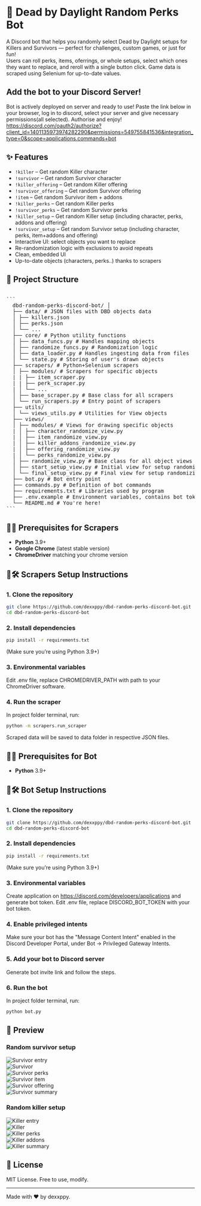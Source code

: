 # 🎲 Dead by Daylight Random Perks Bot

A Discord bot that helps you randomly select Dead by Daylight setups for Killers and Survivors — perfect for challenges, custom games, or just for fun!  
Users can roll perks, items, oferrings, or whole setups, select which ones they want to replace, and reroll with a single button click.
Game data is scraped using Selenium for up-to-date values.

## Add the bot to your Discord Server!
Bot is actively deployed on server and ready to use! Paste the link below in your browser, log in to discord, select your server and give necessary permissions(all selected). Authorise and enjoy!
https://discord.com/oauth2/authorize?client_id=1401135973974282290&permissions=549755841536&integration_type=0&scope=applications.commands+bot

## ✨ Features

- `!killer` – Get random Killer character
- `!survivor` – Get random Survivor character
- `!killer_offering` – Get random Killer offering
- `!survivor_offering` – Get random Survivor offering
- `!item` – Get random Survivor item + addons
- `!killer_perks` – Get random Killer perks
- `!survivor_perks` – Get random Survivor perks
- `!killer_setup` – Get random Killer setup (including character, perks, addons and offering)
- `!survivor_setup` – Get random Survivor setup (including character, perks, item+addons and offering)
- Interactive UI: select objects you want to replace
- Re-randomization logic with exclusions to avoid repeats
- Clean, embedded UI
- Up-to-date objects (characters, perks..) thanks to scrapers

## 📁 Project Structure
<pre lang="markdown"> 
``` 
  dbd-random-perks-discord-bot/ │ 
  ├── data/ # JSON files with DBD objects data
  │ ├── killers.json
  │ ├── perks.json
  │ └── ... 
  ├── core/ # Python utility functions
  │ ├── data_funcs.py # Handles mapping objects 
  │ ├── randomize_funcs.py # Randomization logic
  │ ├── data_loader.py # Handles ingesting data from files
  │ └── state.py # Storing of user's drawn objects
  ├── scrapers/ # Python+Selenium scrapers
  │ ├── modules/ # Scrapers for specific objects
  | | ├── item_scraper.py
  | | ├── perk_scraper.py
  | │ └── ...
  │ ├── base_scraper.py # Base class for all scrapers
  │ └── run_scrapers.py # Entry point of scrapers
  ├── utils/
  │ └── views_utils.py # Utilities for View objects
  ├── views/
  │ ├── modules/ # Views for drawing specific objects
  | │ ├── character_randomize_view.py
  | │ ├── item_randomize_view.py
  | │ ├── killer_addons_randomize_view.py
  | │ ├── offering_randomize_view.py
  | │ └── perks_randomize_view.py
  │ ├── randomize_view.py # Base class for all object views
  │ ├── start_setup_view.py # Initial view for setup randomizing, explains rules
  │ └── final_setup_view.py # Final view for setup randomizing, randomization summary
  ├── bot.py # Bot entry point 
  ├── commands.py # Definition of bot commands 
  ├── requirements.txt # Libraries used by program
  ├── .env.example # Environment variables, contains bot token and webdriver path (rename to .env and insert your values)
  └── README.md # You're here! 
```
</pre>

## 💾🔧 Prerequisites for Scrapers
- **Python** 3.9+
- **Google Chrome** (latest stable version)
- **ChromeDriver** matching your chrome version

## 💾🛠️ Scrapers Setup Instructions

### 1. Clone the repository

```bash
git clone https://github.com/dexxppy/dbd-random-perks-discord-bot.git
cd dbd-random-perks-discord-bot
```
### 2. Install dependencies
```bash
pip install -r requirements.txt
```
(Make sure you’re using Python 3.9+)

### 3. Environmental variables
Edit .env file, replace CHROMEDRIVER_PATH with path to your ChromeDriver software.

### 4. Run the scraper
In project folder terminal, run:
```bash
python -m scrapers.run_scraper
```
Scraped data will be saved to data folder in respective JSON files.

## 🤖🔧 Prerequisites for Bot
- **Python** 3.9+

## 🤖🛠️ Bot Setup Instructions

### 1. Clone the repository

```bash
git clone https://github.com/dexxppy/dbd-random-perks-discord-bot.git
cd dbd-random-perks-discord-bot
```
### 2. Install dependencies
```bash
pip install -r requirements.txt
```
(Make sure you’re using Python 3.9+)

### 3. Environmental variables
Create application on https://discord.com/developers/applications and generate bot token. Edit .env file, replace DISCORD_BOT_TOKEN with your bot token.

### 4. Enable privileged intents
Make sure your bot has the "Message Content Intent" enabled in the Discord Developer Portal, under Bot → Privileged Gateway Intents.

### 5. Add your bot to Discord server
Generate bot invite link and follow the steps.

### 6. Run the bot
In project folder terminal, run:
```bash
python bot.py
```

## 📸 Preview
### Random survivor setup
![Survivor entry](screenshots/survivors/surv_setup_start.png) \
![Survivor](screenshots/survivors/rand_surv.png) \
![Survivor perks](screenshots/survivors/rand_perks_surv.png) \
![Survivor item](screenshots/survivors/rand_item_surv.png) \
![Survivor offering](screenshots/survivors/rand_offering_surv.png) \
![Survivor summary](screenshots/survivors/surv_summary.png) 

### Random killer setup
![Killer entry](screenshots/killer/killer_setup_start.png) \
![Killer](screenshots/killer/rand_killer.png) \
![Killer perks](screenshots/killer/rand_perks_killer.png) \
![Killer addons](screenshots/killer/rand_addons_killer.png) \
![Killer summary](screenshots/killer/killer_summary.png) 

## 📄 License
MIT License. Free to use, modify.

---

Made with ❤️ by dexxppy.

